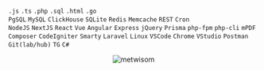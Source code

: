 
`.js` `.ts` `.php` `.sql` `.html` `.go`  
`PgSQL` `MySQL` `ClickHouse` `SQLite` `Redis` `Memcache`
`REST` `Cron`  
`NodeJS` `NextJS` `React` `Vue` `Angular` `Express` `jQuery` `Prisma` `php-fpm` `php-cli` `mPDF` `Composer` `CodeIgniter` `Smarty` `Laravel`
`Linux` `VSCode` `Chrome` `VStudio` `Postman` `Git(lab/hub)` `TG`
`C#`

<!--p align="left"> <a href="https://github.com/ryo-ma/github-profile-trophy"><img src="https://github-profile-trophy.vercel.app/?username=metwisom" alt="metwisom" /></a> </p-->


<p align="center"><!--img align="center" src="https://github-readme-streak-stats.herokuapp.com/?user=metwisom&" alt="metwisom" /><br/><br/--><img src="https://github-readme-stats.vercel.app/api/top-langs?username=metwisom&show_icons=false&locale=ru&layout=compact&card_width=500&hide_title=true" alt="metwisom" /></p>
